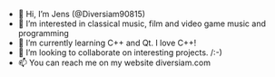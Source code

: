 - 👋 Hi, I’m Jens (@Diversiam90815)
- 👀 I’m interested in classical music, film and video game music and programming
- 🌱 I’m currently learning C++ and Qt. I love C++!
- 💞️ I’m looking to collaborate on interesting projects. /:-)
- 📫 You can reach me on my website diversiam.com

<!---
Diversiam90815/Diversiam90815 is a ✨ special ✨ repository because its `README.md` (this file) appears on your GitHub profile.
You can click the Preview link to take a look at your changes.
--->
